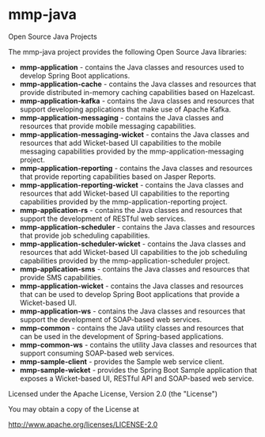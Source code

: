 mmp-java
========

Open Source Java Projects

The mmp-java project provides the following Open Source Java libraries:

- **mmp-application** - contains the Java classes and resources used to develop Spring Boot applications.
- **mmp-application-cache** - contains the Java classes and resources that provide distributed in-memory caching capabilities based on Hazelcast.
- **mmp-application-kafka** - contains the Java classes and resources that support developing applications that make use of Apache Kafka.
- **mmp-application-messaging** - contains the Java classes and resources that provide mobile messaging capabilities.
- **mmp-application-messaging-wicket** - contains the Java classes and resources that add Wicket-based UI capabilities to the mobile messaging capabilities provided by the mmp-application-messaging project.
- **mmp-application-reporting** - contains the Java classes and resources that provide reporting capabilities based on Jasper Reports.
- **mmp-application-reporting-wicket** - contains the Java classes and resources that add Wicket-based UI capabilities to the reporting capabilities provided by the mmp-application-reporting project.
- **mmp-application-rs** - contains the Java classes and resources that support the development of RESTful web services.
- **mmp-application-scheduler** - contains the Java classes and resources that provide job scheduling capabilities.
- **mmp-application-scheduler-wicket** - contains the Java classes and resources that add Wicket-based UI capabilities to the job scheduling capabilities provided by the mmp-application-scheduler project.
- **mmp-application-sms** - contains the Java classes and resources that provide SMS capabilities.
- **mmp-application-wicket** - contains the Java classes and resources that can be used to develop Spring Boot applications that provide a Wicket-based UI.
- **mmp-application-ws** - contains the Java classes and resources that support the development of SOAP-based web services.
- **mmp-common** - contains the Java utility classes and resources that can be used in the development of Spring-based applications.
- **mmp-common-ws** - contains the utility Java classes and resources that support consuming SOAP-based web services.
- **mmp-sample-client** - provides the Sample web service client.
- **mmp-sample-wicket** - provides the Spring Boot Sample application that exposes a Wicket-based UI, RESTful API and SOAP-based web service.

Licensed under the Apache License, Version 2.0 (the "License")

You may obtain a copy of the License at

http://www.apache.org/licenses/LICENSE-2.0


